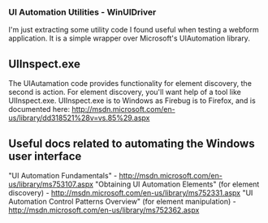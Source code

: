 ### UI Automation Utilities - WinUIDriver

I'm just extracting some utility code I found useful when testing a webform application.   It is a simple wrapper over Microsoft's UIAutomation library.


## UIInspect.exe

The UIAutamation code provides functionality for element discovery, the second is action.  For element discovery, you'll want help of a tool like UIInspect.exe.  UIInspect.exe is to Windows as Firebug is to Firefox, and is documented here: http://msdn.microsoft.com/en-us/library/dd318521%28v=vs.85%29.aspx

## Useful docs related to automating the Windows user interface

"UI Automation Fundamentals" - http://msdn.microsoft.com/en-us/library/ms753107.aspx
"Obtaining UI Automation Elements" (for element discovery) - http://msdn.microsoft.com/en-us/library/ms752331.aspx
"UI Automation Control Patterns Overview" (for element manipulation) - http://msdn.microsoft.com/en-us/library/ms752362.aspx
